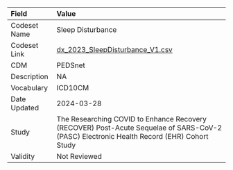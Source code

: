 |Field        |Value                                                                                                                                    |
|:------------|:----------------------------------------------------------------------------------------------------------------------------------------|
|Codeset Name |Sleep Disturbance                                                                                                                        |
|Codeset Link |[dx_2023_SleepDisturbance_V1.csv](https://github.com/PEDSnet/Variable-Dictionary/blob/main/conditions/dx_2023_SleepDisturbance_V1.csv)   |
|CDM          |PEDSnet                                                                                                                                  |
|Description  |NA                                                                                                                                       |
|Vocabulary   |ICD10CM                                                                                                                                  |
|Date Updated |2024-03-28                                                                                                                               |
|Study        |The Researching COVID to Enhance Recovery (RECOVER) Post-Acute Sequelae of SARS-CoV-2 (PASC) Electronic Health Record (EHR) Cohort Study |
|Validity     |Not Reviewed                                                                                                                             |
